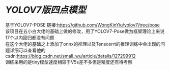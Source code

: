 # ***YOLOV7版四点模型***
基于YOLOV7-POSE 
链接:https://github.com/WongKinYiu/yolov7/tree/pose  
该项目在五小白大佬的基础上做的修改，用了YOLOV7-Pose做为框架理论上来说17个以内回归都没有问题  
在这个大佬的基础之上添加了onnx的推理以及Tensosrrt的推理训练中会出现的问题详细可以查看他的csdn:https://blog.csdn.net/small_wu/article/details/127299912  
训练采用的是tiny模型速度相较于V5s差不多但是精度还有待考察
   


